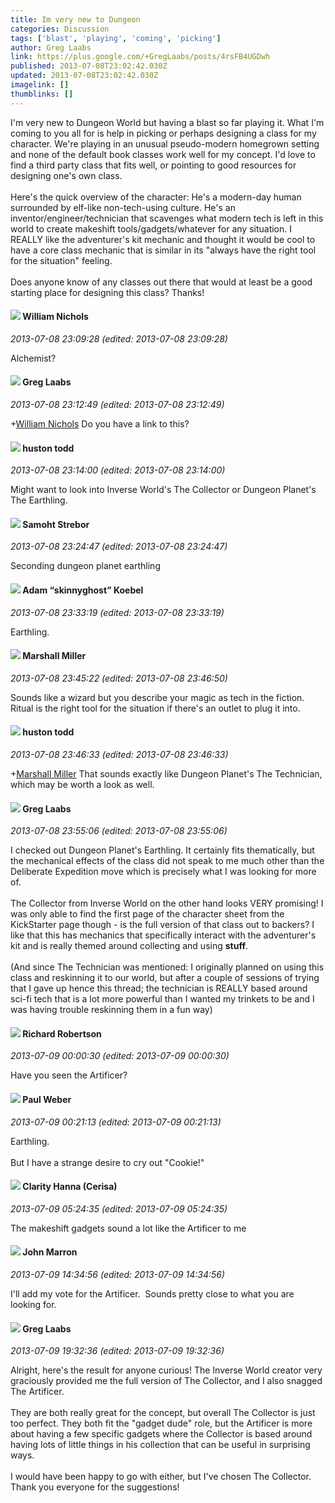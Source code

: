 ```yaml
---
title: Im very new to Dungeon
categories: Discussion
tags: ['blast', 'playing', 'coming', 'picking']
author: Greg Laabs
link: https://plus.google.com/+GregLaabs/posts/4rsFB4UGDwh
published: 2013-07-08T23:02:42.030Z
updated: 2013-07-08T23:02:42.030Z
imagelink: []
thumblinks: []
---
```


I&#39;m very new to Dungeon World but having a blast so far playing it. What I&#39;m coming to you all for is help in picking or perhaps designing a class for my character. We&#39;re playing in an unusual pseudo-modern homegrown setting and none of the default book classes work well for my concept. I&#39;d love to find a third party class that fits well, or pointing to good resources for designing one&#39;s own class.<br /><br />Here&#39;s the quick overview of the character: He&#39;s a modern-day human surrounded by elf-like non-tech-using culture. He&#39;s an inventor/engineer/technician that scavenges what modern tech is left in this world to create makeshift tools/gadgets/whatever for any situation. I REALLY like the adventurer&#39;s kit mechanic and thought it would be cool to have a core class mechanic that is similar in its &quot;always have the right tool for the situation&quot; feeling.<br /><br />Does anyone know of any classes out there that would at least be a good starting place for designing this class? Thanks!
<div id='comment z13yjpxpntuyxv2cr23usx14swq2sxgkk'>
  <h4><img src='{{site.baseurl}}//images/avatars/116087077877793003074_photo.jpg'> William Nichols</h4>
      <p><cite>2013-07-08 23:09:28 (edited: 2013-07-08 23:09:28)</cite></p>
        <p>Alchemist?</p>
</div>
        

<div id='comment z13yjpxpntuyxv2cr23usx14swq2sxgkk'>
  <h4><img src='{{site.baseurl}}//images/avatars/111764607121160780649_photo.jpg'> Greg Laabs</h4>
      <p><cite>2013-07-08 23:12:49 (edited: 2013-07-08 23:12:49)</cite></p>
        <p><span class="proflinkWrapper"><span class="proflinkPrefix">+</span><a class="proflink" href="https://plus.google.com/116087077877793003074" oid="116087077877793003074">William Nichols</a></span> Do you have a link to this?</p>
</div>
        

<div id='comment z13yjpxpntuyxv2cr23usx14swq2sxgkk'>
  <h4><img src='{{site.baseurl}}//images/avatars/111818162316796884356_photo.jpg'> huston todd</h4>
      <p><cite>2013-07-08 23:14:00 (edited: 2013-07-08 23:14:00)</cite></p>
        <p>Might want to look into Inverse World&#39;s The Collector or Dungeon Planet&#39;s The Earthling.</p>
</div>
        

<div id='comment z13yjpxpntuyxv2cr23usx14swq2sxgkk'>
  <h4><img src='{{site.baseurl}}//images/avatars/118289431151433552306_photo.jpg'> Samoht Strebor</h4>
      <p><cite>2013-07-08 23:24:47 (edited: 2013-07-08 23:24:47)</cite></p>
        <p>Seconding dungeon planet earthling</p>
</div>
        

<div id='comment z13yjpxpntuyxv2cr23usx14swq2sxgkk'>
  <h4><img src='{{site.baseurl}}//images/avatars/112484087750169360510_photo.jpg'> Adam “skinnyghost” Koebel</h4>
      <p><cite>2013-07-08 23:33:19 (edited: 2013-07-08 23:33:19)</cite></p>
        <p>Earthling.</p>
</div>
        

<div id='comment z13yjpxpntuyxv2cr23usx14swq2sxgkk'>
  <h4><img src='{{site.baseurl}}//images/avatars/113927217394445366066_photo.jpg'> Marshall Miller</h4>
      <p><cite>2013-07-08 23:45:22 (edited: 2013-07-08 23:46:50)</cite></p>
        <p>Sounds like a wizard but you describe your magic as tech in the fiction.  Ritual is the right tool for the situation if there&#39;s an outlet to plug it into.</p>
</div>
        

<div id='comment z13yjpxpntuyxv2cr23usx14swq2sxgkk'>
  <h4><img src='{{site.baseurl}}//images/avatars/111818162316796884356_photo.jpg'> huston todd</h4>
      <p><cite>2013-07-08 23:46:33 (edited: 2013-07-08 23:46:33)</cite></p>
        <p><span class="proflinkWrapper"><span class="proflinkPrefix">+</span><a class="proflink" href="https://plus.google.com/113927217394445366066" oid="113927217394445366066">Marshall Miller</a></span> That sounds exactly like Dungeon Planet&#39;s The Technician, which may be worth a look as well.</p>
</div>
        

<div id='comment z13yjpxpntuyxv2cr23usx14swq2sxgkk'>
  <h4><img src='{{site.baseurl}}//images/avatars/111764607121160780649_photo.jpg'> Greg Laabs</h4>
      <p><cite>2013-07-08 23:55:06 (edited: 2013-07-08 23:55:06)</cite></p>
        <p>I checked out Dungeon Planet&#39;s Earthling. It certainly fits thematically, but the mechanical effects of the class did not speak to me much other than the Deliberate Expedition move which is precisely what I was looking for more of.<br /><br />The Collector from Inverse World on the other hand looks VERY promising! I was only able to find the first page of the character sheet from the KickStarter page though - is the full version of that class out to backers? I like that this has mechanics that specifically interact with the adventurer&#39;s kit and is really themed around collecting and using <b>stuff</b>.<br /><br />(And since The Technician was mentioned: I originally planned on using this class and reskinning it to our world, but after a couple of sessions of trying that I gave up hence this thread; the technician is REALLY based around sci-fi tech that is a lot more powerful than I wanted my trinkets to be and I was having trouble reskinning them in a fun way)</p>
</div>
        

<div id='comment z13yjpxpntuyxv2cr23usx14swq2sxgkk'>
  <h4><img src='{{site.baseurl}}//images/avatars/108034461092234678612_photo.jpg'> Richard Robertson</h4>
      <p><cite>2013-07-09 00:00:30 (edited: 2013-07-09 00:00:30)</cite></p>
        <p>Have you seen the Artificer? </p>
</div>
        

<div id='comment z13yjpxpntuyxv2cr23usx14swq2sxgkk'>
  <h4><img src='{{site.baseurl}}//images/avatars/102842901273986999928_photo.jpg'> Paul Weber</h4>
      <p><cite>2013-07-09 00:21:13 (edited: 2013-07-09 00:21:13)</cite></p>
        <p>Earthling.<br /><br />But I have a strange desire to cry out &quot;Cookie!&quot;</p>
</div>
        

<div id='comment z13yjpxpntuyxv2cr23usx14swq2sxgkk'>
  <h4><img src='{{site.baseurl}}//images/avatars/103545995066222515975_photo.jpg'> Clarity Hanna (Cerisa)</h4>
      <p><cite>2013-07-09 05:24:35 (edited: 2013-07-09 05:24:35)</cite></p>
        <p>The makeshift gadgets sound a lot like the Artificer to me</p>
</div>
        

<div id='comment z13yjpxpntuyxv2cr23usx14swq2sxgkk'>
  <h4><img src='{{site.baseurl}}//images/avatars/100795039225888518108_photo.jpg'> John Marron</h4>
      <p><cite>2013-07-09 14:34:56 (edited: 2013-07-09 14:34:56)</cite></p>
        <p>I&#39;ll add my vote for the Artificer.  Sounds pretty close to what you are looking for.</p>
</div>
        

<div id='comment z13yjpxpntuyxv2cr23usx14swq2sxgkk'>
  <h4><img src='{{site.baseurl}}//images/avatars/111764607121160780649_photo.jpg'> Greg Laabs</h4>
      <p><cite>2013-07-09 19:32:36 (edited: 2013-07-09 19:32:36)</cite></p>
        <p>Alright, here&#39;s the result for anyone curious! The Inverse World creator very graciously provided me the full version of The Collector, and I also snagged The Artificer.<br /><br />They are both really great for the concept, but overall The Collector is just too perfect. They both fit the &quot;gadget dude&quot; role, but the Artificer is more about having a few specific gadgets where the Collector is based around having lots of little things in his collection that can be useful in surprising ways.<br /><br />I would have been happy to go with either, but I&#39;ve chosen The Collector. Thank you everyone for the suggestions!</p>
</div>
        